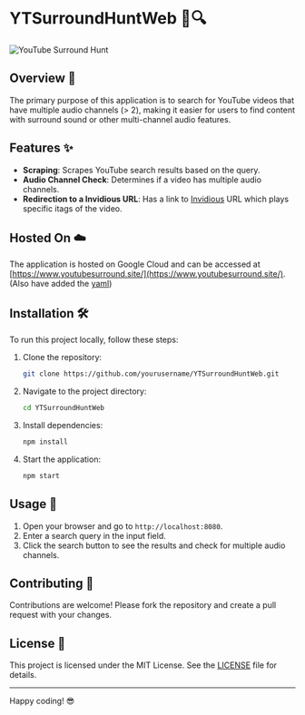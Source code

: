 # YTSurroundHuntWeb 🎥🔍

![YouTube Surround Hunt](https://img.shields.io/badge/YouTube-SurroundHunt-blue)

## Overview 📖

The primary purpose of this application is to search for YouTube videos that have multiple audio channels (> 2), making it easier for users to find content with surround sound or other multi-channel audio features.

## Features ✨

- **Scraping**: Scrapes YouTube search results based on the query.
- **Audio Channel Check**: Determines if a video has multiple audio channels.
- **Redirection to a Invidious URL**: Has a link to [Invidious]([https://invidious.io/]) URL which plays specific itags of the video.

## Hosted On ☁️

The application is hosted on Google Cloud and can be accessed at [https://www.youtubesurround.site/](https://www.youtubesurround.site/).
(Also have added the [yaml](app.yaml))

## Installation 🛠️

To run this project locally, follow these steps:

1. Clone the repository:
    ```bash
    git clone https://github.com/yourusername/YTSurroundHuntWeb.git
    ```
2. Navigate to the project directory:
    ```bash
    cd YTSurroundHuntWeb
    ```
3. Install dependencies:
    ```bash
    npm install
    ```
4. Start the application:
    ```bash
    npm start
    ```

## Usage 🚀

1. Open your browser and go to `http://localhost:8080`.
2. Enter a search query in the input field.
3. Click the search button to see the results and check for multiple audio channels.

## Contributing 🤝

Contributions are welcome! Please fork the repository and create a pull request with your changes.

## License 📄

This project is licensed under the MIT License. See the [LICENSE](LICENSE) file for details.

---

Happy coding! 😎